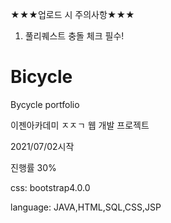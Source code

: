 ★★★업로드 시 주의사항★★★
1. 풀리퀘스트 충돌 체크 필수!


# Bicycle
Bycycle portfolio

이젠아카데미 ㅈㅈㄱ 웹 개발 프로젝트

2021/07/02시작

진행률 30%

css: bootstrap4.0.0

language: JAVA,HTML,SQL,CSS,JSP

